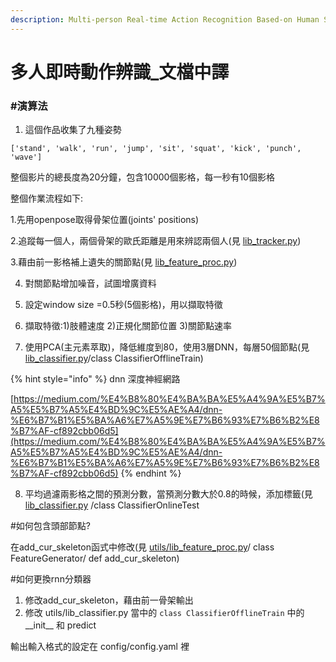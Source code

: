```yaml
---
description: Multi-person Real-time Action Recognition Based-on Human Skeleton
---
```


# 多人即時動作辨識\_文檔中譯

### \#演算法

1. 這個作品收集了九種姿勢

`['stand', 'walk', 'run', 'jump', 'sit', 'squat', 'kick', 'punch', 'wave']`

整個影片的總長度為20分鐘，包含10000個影格，每一秒有10個影格

整個作業流程如下:

1.先用openpose取得骨架位置\(joints' positions\)

2.追蹤每一個人，兩個骨架的歐氏距離是用來辨認兩個人\(見 [lib\_tracker.py](https://github.com/felixchenfy/Realtime-Action-Recognition/blob/master/utils/lib_tracker.py)\)

3.藉由前一影格補上遺失的關節點\(見 [lib\_feature\_proc.py](https://github.com/felixchenfy/Realtime-Action-Recognition/blob/master/utils/lib_feature_proc.py)\)

4. 對關節點增加噪音，試圖增廣資料

5. 設定window size =0.5秒\(5個影格\)，用以擷取特徵

6. 擷取特徵:1\)肢體速度 2\)正規化關節位置 3\)關節點速率

7. 使用PCA\(主元素萃取\)，降低維度到80，使用3層DNN，每層50個節點\(見  [lib\_classifier.py](https://github.com/felixchenfy/Realtime-Action-Recognition/blob/master/utils/lib_classifier.py)/class ClassifierOfflineTrain\)

{% hint style="info" %}
dnn 深度神經網路

[https://medium.com/%E4%B8%80%E4%BA%BA%E5%A4%9A%E5%B7%A5%E5%B7%A5%E4%BD%9C%E5%AE%A4/dnn-%E6%B7%B1%E5%BA%A6%E7%A5%9E%E7%B6%93%E7%B6%B2%E8%B7%AF-cf892cbb06d5](https://medium.com/%E4%B8%80%E4%BA%BA%E5%A4%9A%E5%B7%A5%E5%B7%A5%E4%BD%9C%E5%AE%A4/dnn-%E6%B7%B1%E5%BA%A6%E7%A5%9E%E7%B6%93%E7%B6%B2%E8%B7%AF-cf892cbb06d5)
{% endhint %}

8. 平均過濾兩影格之間的預測分數，當預測分數大於0.8的時候，添加標籤\(見  [lib\_classifier.py](https://github.com/felixchenfy/Realtime-Action-Recognition/blob/master/utils/lib_classifier.py) /class ClassifierOnlineTest

\#如何包含頭部節點?

在add\_cur\_skeleton函式中修改\(見  [utils/lib\_feature\_proc.py](https://github.com/felixchenfy/Realtime-Action-Recognition/blob/master/utils/lib_feature_proc.py)/ class FeatureGenerator/ def add\_cur\_skeleton\)

\#如何更換rnn分類器

1. 修改add\_cur\_skeleton，藉由前一骨架輸出
2. 修改 utils/lib\_classifier.py 當中的 `class ClassifierOfflineTrain` 中的\_\_init\_\_ 和 predict

輸出輸入格式的設定在   config/config.yaml  裡





